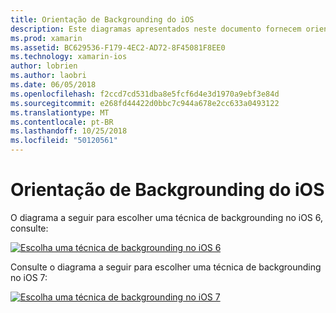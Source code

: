 ```yaml
---
title: Orientação de Backgrounding do iOS
description: Este diagramas apresentados neste documento fornecem orientação sobre quais das muitas opções de backgrounding do iOS deve ser escolhida para uma necessidade específica.
ms.prod: xamarin
ms.assetid: BC629536-F179-4EC2-AD72-8F45081F8EE0
ms.technology: xamarin-ios
author: lobrien
ms.author: laobri
ms.date: 06/05/2018
ms.openlocfilehash: f2ccd7cd531dba8e5fcf6d4e3d1970a9ebf3e84d
ms.sourcegitcommit: e268fd44422d0bbc7c944a678e2cc633a0493122
ms.translationtype: MT
ms.contentlocale: pt-BR
ms.lasthandoff: 10/25/2018
ms.locfileid: "50120561"
---
```

# <a name="ios-backgrounding-guidance"></a>Orientação de Backgrounding do iOS

O diagrama a seguir para escolher uma técnica de backgrounding no iOS 6, consulte:

 [![](ios-backgrounding-guidance-images/image10.png "Escolha uma técnica de backgrounding no iOS 6")](ios-backgrounding-guidance-images/image10.png#lightbox)

Consulte o diagrama a seguir para escolher uma técnica de backgrounding no iOS 7:

 [![](ios-backgrounding-guidance-images/image10b.png "Escolha uma técnica de backgrounding no iOS 7")](ios-backgrounding-guidance-images/image10b.png#lightbox)

